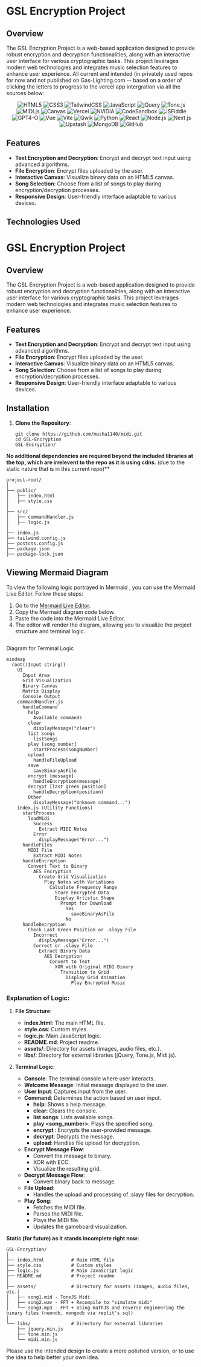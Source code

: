 # GSL Encryption Project

## Overview
The GSL Encryption Project is a web-based application designed to provide robust encryption and decryption functionalities, along with an interactive user interface for various cryptographic tasks. This project leverages modern web technologies and integrates music selection features to enhance user experience.
All current and intended (in privately used repos for now and not published on Gas-Lighting.com -- based on a order of clicking the letters to progress to the vercel app intergration via all the sources below:
<p align="center">
    <img src="https://img.shields.io/badge/HTML5-E34F26?style=for-the-badge&logo=html5&logoColor=white" alt="HTML5"/>
    <img src="https://img.shields.io/badge/CSS3-1572B6?style=for-the-badge&logo=css3&logoColor=white" alt="CSS3"/>
    <img src="https://img.shields.io/badge/TailwindCSS-06B6D4?style=for-the-badge&logo=tailwindcss&logoColor=white" alt="TailwindCSS"/>
    <img src="https://img.shields.io/badge/JavaScript-F7DF1E?style=for-the-badge&logo=javascript&logoColor=black" alt="JavaScript"/>
    <img src="https://img.shields.io/badge/jQuery-0769AD?style=for-the-badge&logo=jquery&logoColor=white" alt="jQuery"/>
    <img src="https://img.shields.io/badge/Tone.js-1F1F1F?style=for-the-badge&logoColor=white" alt="Tone.js"/>
    <img src="https://img.shields.io/badge/MIDI.js-FFCA28?style=for-the-badge&logo=javascript&logoColor=black" alt="MIDI.js"/>
    <img src="https://img.shields.io/badge/Canvas-1F1F1F?style=for-the-badge&logo=html5&logoColor=white" alt="Canvas"/>
    <img src="https://img.shields.io/badge/Vercel-000000?style=for-the-badge&logo=vercel&logoColor=white" alt="Vercel"/>
    <img src="https://img.shields.io/badge/NVIDIA-76B900?style=for-the-badge&logo=nvidia&logoColor=white" alt="NVIDIA"/>
    <img src="https://img.shields.io/badge/CodeSandbox-040404?style=for-the-badge&logo=codesandbox&logoColor=white" alt="CodeSandbox"/>
    <img src="https://img.shields.io/badge/JSFiddle-4A4A55?style=for-the-badge&logo=jsfiddle&logoColor=white" alt="JSFiddle"/>
    <img src="https://img.shields.io/badge/GPT4-O-8B0000?style=for-the-badge&logo=openai&logoColor=white" alt="GPT4-O"/>
    <img src="https://img.shields.io/badge/Vue-4FC08D?style=for-the-badge&logo=vue.js&logoColor=white" alt="Vue"/>
    <img src="https://img.shields.io/badge/Vite-646CFF?style=for-the-badge&logo=vite&logoColor=white" alt="Vite"/>
    <img src="https://img.shields.io/badge/Qwik-028090?style=for-the-badge&logo=qwiklabs&logoColor=white" alt="Qwik"/>
    <img src="https://img.shields.io/badge/Python-3776AB?style=for-the-badge&logo=python&logoColor=white" alt="Python"/>
    <img src="https://img.shields.io/badge/React-61DAFB?style=for-the-badge&logo=react&logoColor=black" alt="React"/>
    <img src="https://img.shields.io/badge/Node.js-339933?style=for-the-badge&logo=node.js&logoColor=white" alt="Node.js"/>
    <img src="https://img.shields.io/badge/Next.js-000000?style=for-the-badge&logo=next.js&logoColor=white" alt="Next.js"/>
    <img src="https://img.shields.io/badge/Upstash-339933?style=for-the-badge&logo=upstash&logoColor=white" alt="Upstash"/>
    <img src="https://img.shields.io/badge/MongoDB-47A248?style=for-the-badge&logo=mongodb&logoColor=white" alt="MongoDB"/>
    <img src="https://img.shields.io/badge/GitHub-181717?style=for-the-badge&logo=github&logoColor=white" alt="GitHub"/>
</p>


## Features
- **Text Encryption and Decryption**: Encrypt and decrypt text input using advanced algorithms.
- **File Encryption**: Encrypt files uploaded by the user.
- **Interactive Canvas**: Visualize binary data on an HTML5 canvas.
- **Song Selection**: Choose from a list of songs to play during encryption/decryption processes.
- **Responsive Design**: User-friendly interface adaptable to various devices.

## Technologies Used
# GSL Encryption Project

## Overview
The GSL Encryption Project is a web-based application designed to provide robust encryption and decryption functionalities, along with an interactive user interface for various cryptographic tasks. This project leverages modern web technologies and integrates music selection features to enhance user experience.

## Features
- **Text Encryption and Decryption**: Encrypt and decrypt text input using advanced algorithms.
- **File Encryption**: Encrypt files uploaded by the user.
- **Interactive Canvas**: Visualize binary data on an HTML5 canvas.
- **Song Selection**: Choose from a list of songs to play during encryption/decryption processes.
- **Responsive Design**: User-friendly interface adaptable to various devices.

## Installation
1. **Clone the Repository**:
   ```
   git clone https://github.com/musha1140/midi.git
   cd GSL-Encryption
   GSL-Encryption/
   ```


**No additional dependencies are required beyond the included libraries at the top, which are irrelevent to the repo as it is using cdns.**
(due to the static nature that is in this current repo)**


```
project-root/
│
├── public/
│   ├── index.html
│   ├── style.css
│
├── src/
│   ├── commandHandler.js
│   ├── logic.js
│
├── index.js
├── tailwind.config.js
├── postcss.config.js
├── package.json
├── package-lock.json
```
## Viewing Mermaid Diagram
To view the following logic portrayed in Mermaid , you can use the Mermaid Live Editor. Follow these steps:

1. Go to the [Mermaid Live Editor](https://mermaid-js.github.io/mermaid-live-editor/).
2. Copy the Mermaid diagram code below.
3. Paste the code into the Mermaid Live Editor.
4. The editor will render the diagram, allowing you to visualize the project structure and terminal logic.
```

```
Diagram for Terminal Logic
```mermaid
mindmap
  root((Input string))
    UI
      Input Area
      Grid Visualization
      Binary Canvas
      Matrix Display
      Console Output
    commandHandler.js
      handleCommand
        help
          Available commands
        clear
          displayMessage("clear")
        list songs
          listSongs
        play [song number]
          startProcess(songNumber)
        upload
          handleFileUpload
        save
          saveBinaryAsFile
        encrypt [message]
          handleEncryption(message)
        decrypt [last green position]
          handleDecryption(position)
        Other
          displayMessage("Unknown command...")
    index.js (Utility Functions)
      startProcess
        loadMidi
          Success
            Extract MIDI Notes
          Error
            displayMessage("Error...")
      handleFiles
        MIDI File
          Extract MIDI Notes
      handleEncryption
        Convert Text to Binary
          AES Encryption
            Create Grid Visualization
              Play Notes with Variations
                Calculate Frequency Range
                  Store Encrypted Data
                  Display Artistic Shape
                    Prompt for Download
                      Yes
                        saveBinaryAsFile
                      No
      handleDecryption
        Check Last Green Position or .slayy File
          Incorrect
            displayMessage("Error...")
          Correct or .slayy File
            Extract Binary Data
              AES Decryption
                Convert to Text
                  XOR with Original MIDI Binary
                    Transition to Grid
                      Display Grid Animation
                        Play Encrypted Music
```
### Explanation of Logic:

1. **File Structure**:
   - **index.html**: The main HTML file.
   - **style.css**: Custom styles.
   - **logic.js**: Main JavaScript logic.
   - **README.md**: Project readme.
   - **assets/**: Directory for assets (images, audio files, etc.).
   - **libs/**: Directory for external libraries (jQuery, Tone.js, Midi.js).

2. **Terminal Logic**:
   - **Console**: The terminal console where user interacts.
   - **Welcome Message**: Initial message displayed to the user.
   - **User Input**: Captures input from the user.
   - **Command**: Determines the action based on user input.
     - **help**: Shows a help message.
     - **clear**: Clears the console.
     - **list songs**: Lists available songs.
     - **play <song_number>**: Plays the specified song.
     - **encrypt <message>**: Encrypts the user-provided message.
     - **decrypt**: Decrypts the message.
     - **upload**: Handles file upload for decryption.
   - **Encrypt Message Flow**:
     - Convert the message to binary.
     - XOR with ECC.
     - Visualize the resulting grid.
   - **Decrypt Message Flow**:
     - Convert binary back to message.
   - **File Upload**:
     - Handles the upload and processing of .slayy files for decryption.
   - **Play Song**:
     - Fetches the MIDI file.
     - Parses the MIDI file.
     - Plays the MIDI file.
     - Updates the gameboard visualization.

       
**Static (for future) as it stands incomplete right now:**
```
GSL-Encryption/
│
├── index.html          # Main HTML file
├── style.css           # Custom styles
├── logic.js            # Main JavaScript logic
├── README.md           # Project readme
│
├── assets/             # Directory for assets (images, audio files, etc.)
│   ├── song1.mid - ToneJS Midi
│   ├── song2.wav - FFT + Recompile to "simulate midi"
│   └── song3.mp3 - FFT + Using mathJS and reverse engineering the binary files (neondb, mongodb via replit's sql)
│
└── libs/               # Directory for external libraries
    ├── jquery.min.js
    ├── tone.min.js
    └── midi.min.js
```
Please use the intended design to create a more polished version, or to use the idea to help better your own idea.

